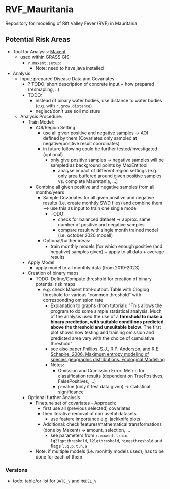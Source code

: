 # RVF_Mauritania
Repository for modeling of Rift Valley Fever (RVF) in Mauritania

## Potential Risk Areas
- Tool for Analysis: [Maxent](https://biodiversityinformatics.amnh.org/open_source/maxent/)
  - used within GRASS GIS: 
    - `r.maxent.setup`:
      - Note: need to have java installed
- Analysis
  - Input: prepared Disease Data and Covariates
    - ? TODO: short description of concrete input + how prepared (resmapling, ..)
    - TODO:
      - instead of binary water bodies, use distance to water bodies (e.g. with `r.grow.distance`)
      - neglect/don't use soil moisture
  - Analysis Procedure:
    - Train Model:
      - AOI/Region Setting
        - use all given positive and negative samples -> AOI defined by them (Covariates only sampled at negative/positive result coordinates)
        - in future following could be further tested/investigated (optional)
          - only give positive samples -> negative samples will be sampled as background points by MaxEnt tool
            - analyse impact of different region settings (e.g. only area buffered around given positive samples vs. complete Mauretania, ...)
      - Combine all given positive and negative samples from all months/years
        - Sample Covariates for all given positive and negative results (i.e. create monhtly SWD files) and combine them --> use this as input to train one single model
          - TODO:
            - check for balanced dataset -> approx. same number of positive and negative samples
            - compare result with single month trained model (i.e. october 2020 modell)
        - Optional/further ideas:
          - train monthly models (for which enough positive (and negative) samples given) + apply to all data + average results
    - Apply Model
      - apply model to all monthly data (from 2019-2023)
    - Creation of binary maps
      - TODO: Define/Compute threshold for creation of binary potential risk maps
        - e.g. check Maxent html-output: Table with Cloglog threshold for various "common threshold" with corresponding omission rate
          - Explanation to graphs (from tutorial): "This allows the program to do some simple statistical analysis. Much of the analysis used the use of a **threshold to make a binary prediction, with suitable conditions predicted above the threshold and unsuitable below**. The first plot shows how testing and training omission and predicted area vary with the choice of cumulative threshold"
          - see also paper [Phillips, S.J., R.P. Anderson, and R.E. Schapire. 2006. Maximum entropy modeling of
species geographic distributions. Ecological Modelling](https://www.whoi.edu/cms/files/phillips_etal_2006_53467.pdf)
          - Notes:
            - Omission and Comission Error: Metric for classification results (dependent on TruePositives, FalsePositives, ...)
            - p-value (only if test data given) -> statistical significance
    - Optional further Analysis
      - Finetune set of covariates - Approach:
        - first use all (previous selected) covariates
        - then iterative removal of non useful datasets
          - use feature importance e.g. jackknife plots
        - Additional: check features/mathematical transformations (done by Maxent) -> amount, selection, ...
          - see parameters from `r.maxent.train`: `lq2lqptthreshold`, `l2lqthreshold`, `hingethreshold` and flags `l,q,p,t,h,a`
      - Note: if multiple models (i.e. monhtly models used), has to be done for each of them
### Versions
- todo: table/or list for `DATE_V` and  `MODEL_V`
